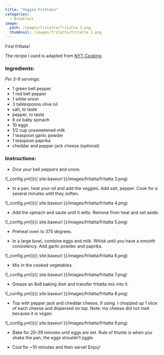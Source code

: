 ```yaml
---
title: "Veggie Frittata"
categories:
  - Breakfast
image:
  path: /images/fritatta/fritatta 2.png
  thumbnail: /images/fritatta/fritatta 1.png
---
```


First frittata!

The recipe I used is adapted from [NYT Cooking](https://cooking.nytimes.com/recipes/1019519-loaded-baked-frittata).

### Ingredients:

_Per 5-6 servings:_

* 1 green bell pepper
* 1 red bell pepper
* 1 white onion
* 3 tablespoons olive oil
* salt, to taste
* pepper, to taste
* 8 oz baby spinach
* 10 eggs
* 1/2 cup unsweetened milk
* 1 teaspoon garlic powder
* 1 teaspoon paprika
* cheddar and pepper jack cheese (optional)

### Instructions:

* Dice your bell peppers and onion.

![_config.yml]({{ site.baseurl }}/images/fritatta/fritatta 3.png)

* In a pan, heat your oil and add the veggies. Add salt, pepper. Cook for a several minutes until they soften.

![_config.yml]({{ site.baseurl }}/images/fritatta/fritatta 4.png)

* Add the spinach and saute until it wilts. Remove from heat and set aside.

![_config.yml]({{ site.baseurl }}/images/fritatta/fritatta 5.png)

* Preheat oven to 375 degrees.

* In a large bowl, combine eggs and milk. Whisk until you have a smooth consistency. Add garlic powder and paprika.

![_config.yml]({{ site.baseurl }}/images/fritatta/fritatta 6.png)

* Mix in the cooked vegetables.

![_config.yml]({{ site.baseurl }}/images/fritatta/fritatta 7.png)

* Grease an 8x8 baking dish and transfer fritatta mix into it.

![_config.yml]({{ site.baseurl }}/images/fritatta/fritatta 8.png)

* Top with pepper jack and cheddar cheese, if using. I chopped up 1 slice of each cheese and dispersed on top. Note: my cheese did not melt because it is vegan.

![_config.yml]({{ site.baseurl }}/images/fritatta/fritatta 9.png)

* Bake for 20-39 minutes until eggs are set. Rule of thumb is when you shake the pan, the eggs shouldn’t jiggle.

* Cool for ~10 minutes and then serve! Enjoy!
